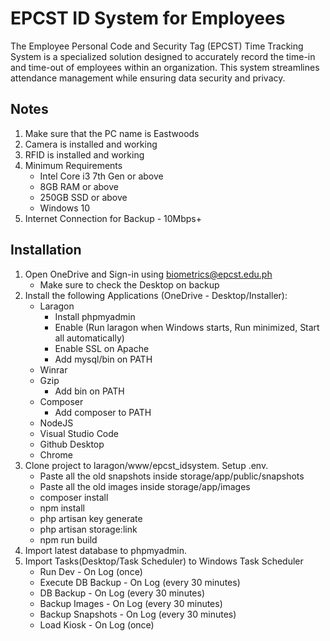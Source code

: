 # EPCST ID System for Employees
The Employee Personal Code and Security Tag (EPCST) Time Tracking System is a specialized solution designed to accurately record the time-in and time-out of employees within an organization. This system streamlines attendance management while ensuring data security and privacy.

## Notes
1. Make sure that the PC name is Eastwoods
2. Camera is installed and working
3. RFID is installed and working
4. Minimum Requirements
   * Intel Core i3 7th Gen or above
   * 8GB RAM or above
   * 250GB SSD or above
   * Windows 10
5. Internet Connection for Backup - 10Mbps+
   
## Installation
1. Open OneDrive and Sign-in using biometrics@epcst.edu.ph
    * Make sure to check the Desktop on backup
2. Install the following Applications (OneDrive - Desktop/Installer):
   * Laragon
     - Install phpmyadmin
     - Enable (Run laragon when Windows starts, Run minimized, Start all automatically)
     - Enable SSL on Apache
     - Add mysql/bin on PATH
    * Winrar
    * Gzip
      - Add bin on PATH
    * Composer
      - Add composer to PATH
    * NodeJS
    * Visual Studio Code
    * Github Desktop
    * Chrome
3. Clone project to laragon/www/epcst_idsystem. Setup .env.
   * Paste all the old snapshots inside storage/app/public/snapshots
   * Paste all the old images inside storage/app/images
   * composer install
   * npm install
   * php artisan key generate
   * php artisan storage:link
   * npm run build
5. Import latest database to phpmyadmin.
6. Import Tasks(Desktop/Task Scheduler) to Windows Task Scheduler
   * Run Dev - On Log (once)
   * Execute DB Backup - On Log (every 30 minutes)
   * DB Backup - On Log (every 30 minutes)
   * Backup Images - On Log (every 30 minutes)
   * Backup Snapshots - On Log (every 30 minutes)
   * Load Kiosk - On Log (once)
